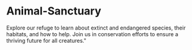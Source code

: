 # Animal-Sanctuary
 Explore our refuge to learn about extinct and endangered species, their habitats, and how to help. Join us in conservation efforts to ensure a thriving future for all creatures."
